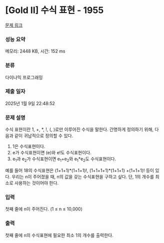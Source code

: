 # [Gold II] 수식 표현 - 1955 

[문제 링크](https://www.acmicpc.net/problem/1955) 

### 성능 요약

메모리: 2448 KB, 시간: 152 ms

### 분류

다이나믹 프로그래밍

### 제출 일자

2025년 1월 9일 22:48:52

### 문제 설명

<p>수식 표현이란 1, +, *, !, (, )로만 이루어진 수식을 말한다. 간명하게 정의하기 위해, 다음과 같이 귀납적으로 정의할 수 있다.</p>

<ol>
	<li>1은 수식표현이다.</li>
	<li>e가 수식표현이면 (e)와 e!도 수식표현이다.</li>
	<li>e<sub>1</sub>과 e<sub>2</sub>가 수식표현이면 e<sub>1</sub>+e<sub>2</sub>와 e<sub>1</sub>*e<sub>2</sub>도 수식표현이다.</li>
</ol>

<p>예를 들어 18의 수식표현은 (1+1+1)*(1+1+1)!, (1+1+1+1)*(1+1+1) +(1+1+1)! 등이 있다. 우리는 n이 주어졌을 때, n의 값을 갖는 수식표현을 구하고 싶다. 단, 1의 개수를 최소로 사용하는 것이어야 한다.</p>

### 입력 

 <p>첫째 줄에 n이 주어진다. (1 ≤ n ≤ 10,000)</p>

### 출력 

 <p>첫째 줄에 n의 수식표현에 필요한 최소 1의 개수를 출력한다.</p>

